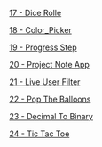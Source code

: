 <a href = "https://github.com/Brelisa/JavaScript-Projects/tree/main/JavaScript%20Projects/17%20-%20Dice%20Rolle"> 17 - Dice Rolle </a>

<a href = "https://github.com/Brelisa/JavaScript-Projects/tree/main/JavaScript%20Projects/18%20-%20Color%20Picker"> 18 - Color_Picker </a>

<a href = "https://github.com/Brelisa/JavaScript-Projects/tree/main/JavaScript%20Projects/19%20-%20Progress%20Step"> 19 - Progress Step </a>

<a href = "https://github.com/Brelisa/JavaScript-Projects/tree/main/JavaScript%20Projects/20%20-%20Project%20Note%20App"> 20 - Project Note App </a>

<a href = "https://github.com/Brelisa/JavaScript-Projects/tree/main/JavaScript%20Projects/21%20-%20Live%20User%20Filter"> 21 - Live User Filter </a>

<a href = "https://github.com/Brelisa/JavaScript-Projects/tree/main/JavaScript%20Projects/22%20-%20Pop%20The%20Balloons"> 22 - Pop The Balloons </a>

<a href = "https://github.com/Brelisa/JavaScript-Projects/tree/main/JavaScript%20Projects/23%20-%20Decimal%20To%20Binary"> 23 - Decimal To Binary </a>

<a href = "https://github.com/Brelisa/JavaScript-Projects/tree/main/JavaScript%20Projects/24%20-%20Tic%20Tac%20Toe"> 24 - Tic Tac Toe </a>
